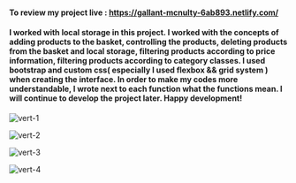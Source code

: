 #### To review my project live : https://gallant-mcnulty-6ab893.netlify.com/


#### I worked with local storage in this project. I worked with the concepts of adding products to the basket, controlling the products, deleting products from the basket and local storage, filtering products according to price information, filtering products according to category classes. I used bootstrap and custom css( especially I used flexbox && grid system ) when creating the interface. In order to make my codes more understandable, I wrote next to each function what the functions mean. I will continue to develop the project later. Happy development!

![vert-1](https://user-images.githubusercontent.com/61279586/77168517-05699e00-6ac9-11ea-99ac-826ae53fc9cc.png)


![vert-2](https://user-images.githubusercontent.com/61279586/77168525-07336180-6ac9-11ea-8887-e83bd0fc08cb.png)


![vert-3](https://user-images.githubusercontent.com/61279586/77168536-08fd2500-6ac9-11ea-8d16-5010ef48e528.png)


![vert-4](https://user-images.githubusercontent.com/61279586/77168541-0ac6e880-6ac9-11ea-8b5e-274e4edf4fc3.png)
